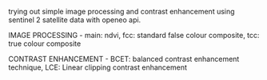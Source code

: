 trying out simple image processing and contrast enhancement using sentinel 2 satellite data with openeo api.

IMAGE PROCESSING - 
main: ndvi,
fcc: standard false colour composite,
tcc: true colour composite

CONTRAST ENHANCEMENT - 
BCET: balanced contrast enhancement technique,
LCE: Linear clipping contrast enhancement
